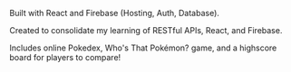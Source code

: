 Built with React and Firebase (Hosting, Auth, Database).

Created to consolidate my learning of RESTful APIs, React, and Firebase.

Includes online Pokedex, Who's That Pokémon? game, and a highscore board for players to compare!
